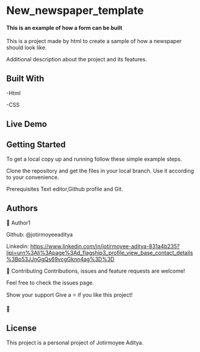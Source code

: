 # New_newspaper_template 
<h4>This is an example of how a form can be built</h4>

This is a project made by html to create a sample of how a newspaper should look like. 

</h1>Additional description about the project and its features.</h1>

<h2>Built With</h2>

-Html

-CSS


<h2>Live Demo</h2>

<h2>Getting Started</h2>
To get a local copy up and running follow these simple example steps.

Clone the repository and get the files in your local branch. Use it according
to your convenience.

Prerequisites
Text editor,Github profile and Git.

<h2>Authors</h2>

👤 Author1

Github: @jotirmoyeeaditya


Linkedin: https://www.linkedin.com/in/jotirmoyee-aditya-831a4b235?lipi=urn%3Ali%3Apage%3Ad_flagship3_profile_view_base_contact_details%3Bp53JJnGgQs69vcgGknn4ag%3D%3D



🤝 Contributing
Contributions, issues and feature requests are welcome!

Feel free to check the issues page.

Show your support
Give a ⭐️ if you like this project!

📝 <h2>License</h2>
This project is a personal project of Jotirmoyee Aditya.